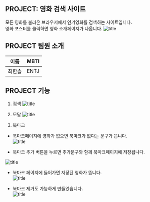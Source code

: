 ## PROJECT: 영화 검색 사이트
모든 영화를 불러온 브라우저에서 인기영화를 검색하는 사이트입니다. <br>
영화 포스터를 클릭하면 영화 소개페이지가 나옵니다.
![title](https://img1.daumcdn.net/thumb/R1280x0/?scode=mtistory2&fname=https%3A%2F%2Fblog.kakaocdn.net%2Fdn%2FcfVSfI%2FbtsKg5bKvS4%2FmcYpTJpAgoKCDSxKMaTKMK%2Fimg.png)   


## PROJECT 팀원 소개
| 이름| MBTI|
| -- | --|
|최한솔|ENTJ


## PROJECT 기능
1. 검색
![title](https://img1.daumcdn.net/thumb/R1280x0/?scode=mtistory2&fname=https%3A%2F%2Fblog.kakaocdn.net%2Fdn%2F6xdZX%2FbtsKgvB6jHH%2FkB2PiL6Vv7YgcvTHVdbpn1%2Fimg.png)   

2. 모달
![title](https://img1.daumcdn.net/thumb/R1280x0/?scode=mtistory2&fname=https%3A%2F%2Fblog.kakaocdn.net%2Fdn%2FMxYIK%2FbtsKg9kNTO4%2FePjKAFGcFj2KYkK11GP7Gk%2Fimg.png)   

3. 북마크<br>
* 북마크페이지에 영화가 없으면 북마크가 없다는 문구가 뜹니다.<br>
![title](https://img1.daumcdn.net/thumb/R1280x0/?scode=mtistory2&fname=https%3A%2F%2Fblog.kakaocdn.net%2Fdn%2FG9zWd%2FbtsKh77ouHB%2Fn7NVdErbIKEacSG7GzsrPk%2Fimg.png)   

* 북마크 추가 버튼을 누르면 추가문구와 함께 북마크페이지에 저장됩니다.<br>

![title](https://img1.daumcdn.net/thumb/R1280x0/?scode=mtistory2&fname=https%3A%2F%2Fblog.kakaocdn.net%2Fdn%2FcpdF33%2FbtsKhKxT6Cr%2F96KeN4bNbZkLwuEzgCdZaK%2Fimg.png)   

* 북마크 페이지에 들어가면 저장된 영화가 뜹니다.<br>
![title](https://img1.daumcdn.net/thumb/R1280x0/?scode=mtistory2&fname=https%3A%2F%2Fblog.kakaocdn.net%2Fdn%2FnK75D%2FbtsKh1e8Hxr%2FKiCKC0GZErmU2JgnRW1WL1%2Fimg.png)   



* 북마크 제거도 가능하게 만들었습니다.<br>
![title](https://img1.daumcdn.net/thumb/R1280x0/?scode=mtistory2&fname=https%3A%2F%2Fblog.kakaocdn.net%2Fdn%2FbuIsU9%2FbtsKinvsRen%2FbWEbQtTHydodJPkiD8NTkk%2Fimg.png)   

